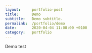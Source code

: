 ```yaml
---
layout:     portfolio-post
title:      Demo
subtitle:   Demo subtitle.
permalink:  /portfolio/demo
date:       2020-04-04 11:00:00 +0100
category:   portfolio
---
```


Demo test